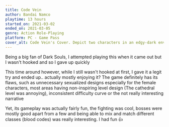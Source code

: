 ```yaml
---
title: Code Vein
author: Bandai Namco
playtime: 13 hours
started_on: 2021-03-02
ended_on: 2021-03-05
genre: Action Role-Playing
platform: PC - Game Pass
cover_alt: Code Vein's Cover. Depict two characters in an edgy-dark environnement
---
```


Being a big fan of Dark Souls, I attempted playing this when it came out but I wasn't hooked and so I gave up quickly

This time around however, while I still wasn't hooked at first, I gave it a legit try and ended up.. actually mostly enjoying it? The game definitely has its flaws, such as unnecessary sexualized designs especially for the female characters, most areas having non-inspiring level design (The cathedral level was annoying), inconsistent difficulty curve or the not really interesting narrative

Yet, its gameplay was actually fairly fun, the fighting was cool, bosses were mostly good apart from a few and being able to mix and match different classes (blood codes) was really interesting. I had fun 👍
